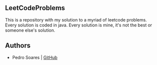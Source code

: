LeetCodeProblems
----------------
This is a repository with my solution to a myriad of leetcode problems.
Every solution is coded in java.
Every solution is mine, it's not the best or someone else's solution.


Authors
-------

- Pedro Soares  | [GitHub](https://github.com/pppedro173)

